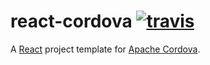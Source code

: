 # react-cordova [![travis][travis-image]][travis-url]

[travis-image]: https://travis-ci.org/ekonstantinidis/react-cordova.svg?branch=master
[travis-url]: https://travis-ci.org/ekonstantinidis/react-cordova

A [React](https://facebook.github.io/react/) project template for [Apache Cordova](http://cordova.apache.org/).
